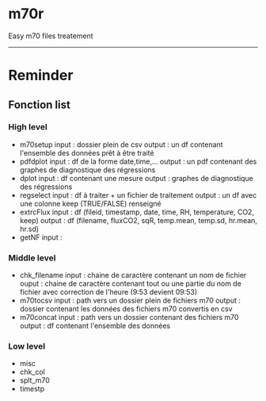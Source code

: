 m70r
====

Easy m70 files treatement

***

# Reminder

## Fonction list

### High level
* m70setup
  input : dossier plein de csv
  output : un df contenant l'ensemble des données prêt à être traité
* pdfdplot
  input : df de la forme date,time,…
  output : un pdf contenant des graphes de diagnostique des régressions
* dplot
  input : df contenant une mesure
  output : graphes de diagnostique des régressions
* regselect
  input : df à traiter + un fichier de traitement
  output : un df avec une colonne keep (TRUE/FALSE) renseigné
* extrcFlux
  input : df (fileid, timestamp, date, time, RH, temperature, CO2, keep)
  output : df (filename, fluxCO2, sqR, temp.mean, temp.sd, hr.mean, hr.sd)
* getNF
  input : 

### Middle level
* chk_filename
  input : chaine de caractère contenant un nom de fichier
  ouput : chaine de caractère contenant tout ou une partie du nom de fichier avec correction de l'heure (9:53 devient 09:53)
* m70tocsv
  input : path vers un dossier plein de fichiers m70
  output : dossier contenant les données des fichiers m70 convertis en csv
* m70concat
  input : path vers un dossier contenant des fichiers m70
  output : df contenant l'ensemble des données

### Low level
* misc
* chk_col
* splt_m70
* timestp
